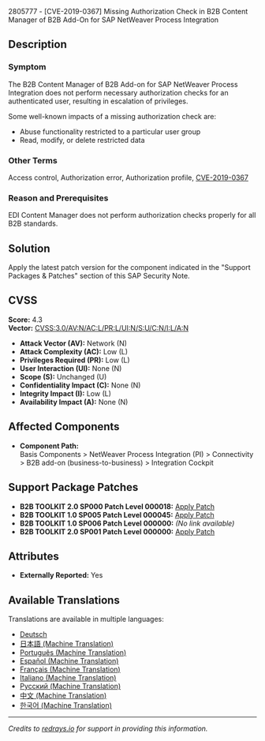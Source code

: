 2805777 - [CVE-2019-0367] Missing Authorization Check in B2B Content Manager of B2B Add-On for SAP NetWeaver Process Integration

## Description

### Symptom
The B2B Content Manager of B2B Add-on for SAP NetWeaver Process Integration does not perform necessary authorization checks for an authenticated user, resulting in escalation of privileges.

Some well-known impacts of a missing authorization check are:
- Abuse functionality restricted to a particular user group
- Read, modify, or delete restricted data

### Other Terms
Access control, Authorization error, Authorization profile, [CVE-2019-0367](https://cve.mitre.org/cgi-bin/cvename.cgi?name=CVE-2019-0367)

### Reason and Prerequisites
EDI Content Manager does not perform authorization checks properly for all B2B standards.

## Solution
Apply the latest patch version for the component indicated in the "Support Packages & Patches" section of this SAP Security Note.

## CVSS
**Score:** 4.3  
**Vector:** [CVSS:3.0/AV:N/AC:L/PR:L/UI:N/S:U/C:N/I:L/A:N](https://me.sap.com/CVSS:3.0/AV:N/AC:L/PR:L/UI:N/S:U/C:N/I:L/A:N)

- **Attack Vector (AV):** Network (N)
- **Attack Complexity (AC):** Low (L)
- **Privileges Required (PR):** Low (L)
- **User Interaction (UI):** None (N)
- **Scope (S):** Unchanged (U)
- **Confidentiality Impact (C):** None (N)
- **Integrity Impact (I):** Low (L)
- **Availability Impact (A):** None (N)

## Affected Components
- **Component Path:**  
  Basis Components > NetWeaver Process Integration (PI) > Connectivity > B2B add-on (business-to-business) > Integration Cockpit

## Support Package Patches
- **B2B TOOLKIT 2.0 SP000 Patch Level 000018:** [Apply Patch](https://userapps.support.sap.com/sap/support/swdc/notes?cvnr=73555000100200008347&support_package=SP000&patch_level=000018)
- **B2B TOOLKIT 1.0 SP005 Patch Level 000045:** [Apply Patch](https://userapps.support.sap.com/sap/support/swdc/notes?cvnr=01200314690200017699&support_package=SP005&patch_level=000045)
- **B2B TOOLKIT 1.0 SP006 Patch Level 000000:** *(No link available)*
- **B2B TOOLKIT 2.0 SP001 Patch Level 000000:** [Apply Patch](https://userapps.support.sap.com/sap/support/swdc/notes?cvnr=73555000100200008347&support_package=SP001&patch_level=000000)

## Attributes
- **Externally Reported:** Yes

## Available Translations
Translations are available in multiple languages:
- [Deutsch](https://me.sap.com/notes/0002805777/D)
- [日本語 (Machine Translation)](https://me.sap.com/notes/0002805777/J)
- [Português (Machine Translation)](https://me.sap.com/notes/0002805777/P)
- [Español (Machine Translation)](https://me.sap.com/notes/0002805777/S)
- [Français (Machine Translation)](https://me.sap.com/notes/0002805777/F)
- [Italiano (Machine Translation)](https://me.sap.com/notes/0002805777/I)
- [Русский (Machine Translation)](https://me.sap.com/notes/0002805777/R)
- [中文 (Machine Translation)](https://me.sap.com/notes/0002805777/1)
- [한국어 (Machine Translation)](https://me.sap.com/notes/0002805777/3)

---

*Credits to [redrays.io](https://redrays.io) for support in providing this information.*
